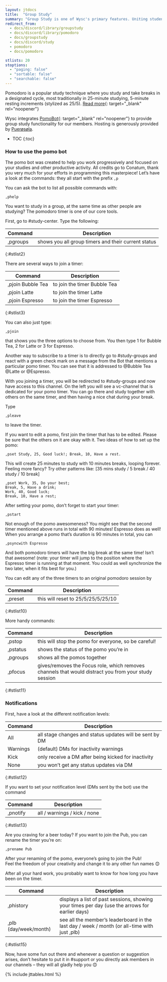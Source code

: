 ```yaml
---
layout: jtdocs
title:  "Group Study"
summary: "Group Study is one of Wysc's primary features. Uniting students from across borders, timezones, and subjects, Wysc's Group Study services help create a warm, comfortable environment for everyone to study together."
redirect_from:
  - docs/discord/library/groupstudy
  - docs/discord/library/pomodoro
  - docs/groupstudy
  - docs/discord/study
  - pomodoro
  - docs/pomodoro

stlists: 20
stoptions:
  - "paging: false"
  - "sortable: false"
  - "searchable: false"
---
```


Pomodoro is a popular study technique where you study and take breaks in a designated cycle, most traditionally in 25-minute studying, 5-minute resting increments (stylized as 25/5). [Read more](https://en.wikipedia.org/wiki/Pomodoro_Technique){: target="_blank" rel="noopener"}

Wysc integrates [PomoBot](https://github.com/Intery/PomoBot){: target="_blank" rel="noopener"} to provide group study functionality for our members. Hosting is generously provided by [Puerøsøla](/docs/credits#PomoBot).


* TOC
{:toc}


### How to use the pomo bot

The pomo bot was created to help you work progressively and focused on your studies and other productive activity. All credits go to Conatum, thank you very much for your efforts in programming this masterpiece!
Let’s have a look at the commands: they all start with the prefix `,p`

You can ask the bot to list all possible commands with:

```
,phelp
```

You want to study in a group, at the same time as other people are studying? The pomodoro timer is one of our core tools.

First, go to #study-center. Type the following:

|Command|Description|
|---|---|
|,pgroups|shows you all group timers and their current status|
{:#stlist2}

There are several ways to join a timer:

|Command|Description|
|---|---|
|,pjoin Bubble Tea|   to join the timer Bubble Tea|
|,pjoin Latte|        to join the timer Latte|
|,pjoin Espresso|     to join the timer Espresso|
{:#stlist3}

You can also just type:

```
,pjoin
```

that shows you the three options to choose from. You then type 1 for Bubble Tea, 2 for Latte or 3 for Espresso.

Another way to subscribe to a timer is to directly go to #study-groups and react with a green check mark on a message from the Bot that mentions a particular pomo timer. You can see that it is addressed to @Bubble Tea @Latte or @Espresso.

With you joining a timer, you will be redirected to #study-groups and now have access to this channel. On the left you will see a vc-channel that is dedicated for your pomo timer. You can go there and study together with others on the same timer, and then having a nice chat during your break.

Type

```
,pleave
```

to leave the timer.

If you want to edit a pomo, first join the timer that has to be edited. Please be sure that the others on it are okay with it. Two ideas of how to set up the pomo:

```
,pset Study, 25, Good luck!; Break, 10, Have a rest.
```

This will create 25 minutes to study with 10 minutes breaks, looping forever. Feeling more fancy? Try other patterns like: [35 mins study / 5 break / 40 study / 10 break]

```
,pset Work, 35, Do your best;
Break, 5, Have a drink;
Work, 40, Good luck;
Break, 10, Have a rest;
```


After setting your pomo, don’t forget to start your timer:

```
,pstart
```

Not enough of the pomo awesomeness? You might see that the second timer mentioned above runs in total with 90 minutes! Espresso does as well! When you arrange a pomo that’s duration is 90 minutes in total, you can


```
,psyncwith Espresso
```

And both pomodoro timers will have the big break at the same time! Isn’t that awesome! (note: your timer will jump to the position where the Espresso timer is running at that moment. You could as well synchronize the two later, when it fits best for you.)

You can edit any of the three timers to an original pomodoro session by

|Command|Description|
|---|---|
|,preset|           this will reset to 25/5/25/5/25/10|
{:#stlist10}


More handy commands:

|Command|Description|
|---|---|
|,pstop|            this will stop the pomo for everyone, so be careful!|
|,pstatus|          shows the status of the pomo you’re in|
|,pgroups|          shows all the pomos together|
|,pfocus|           gives/removes the Focus role, which removes channels that would distract you from your study session|
{:#stlist11}


### Notifications

First, have a look at the different notification levels:

|Command|Description|
|---|---|
|All|               all stage changes and status updates will be sent by DM|
|Warnings|          (default) DMs for inactivity warnings|
|Kick|              only receive a DM after being kicked for inactivity|
|None|              you won’t get any status updates via DM|
{:#stlist12}


If you want to set your notification level (DMs sent by the bot) use the command

|Command|Description|
|---|---|
|,pnotify|          all / warnings / kick / none|
{:#stlist13}


Are you craving for a beer today? If you want to join the Pub, you can rename the timer you’re on:

```
,prename Pub
```

After your renaming of the pomo, everyone’s going to join the Pub!  
Feel the freedom of your creativity and change it to any other fun names 😊

After all your hard work, you probably want to know for how long you have been on the timer. 

|Command|Description|
|---|---|
|,phistory|                 displays a list of past sessions, showing your times per day (use the arrows for earlier days)|
|,plb (day/week/month)|     see all the member’s leaderboard in the last day / week / month (or all-time with just ,plb)|
{:#stlist15}


Now, have some fun out there and whenever a question or suggestion arises, don’t hesitate to put it in #support or you directly ask members in our channels – they will all gladly help you 😊 

{% include jttables.html %}
